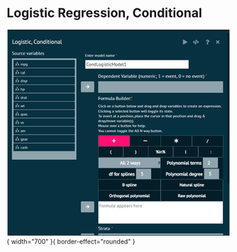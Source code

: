 # Logistic Regression, Conditional

![alt text](screenshots/image210.png){ width="700" }{ border-effect="rounded" }